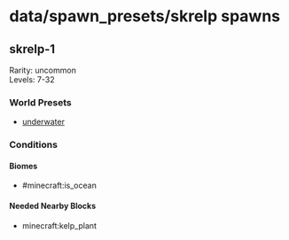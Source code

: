 # data/spawn_presets/skrelp spawns  
  
## skrelp-1  
Rarity: uncommon  
Levels: 7-32  
  
### World Presets  
* [underwater](/data/world_presets/underwater.md)  
  
### Conditions  
  
#### Biomes  
  * #minecraft:is_ocean
  
  
#### Needed Nearby Blocks  
  * minecraft:kelp_plant
  
